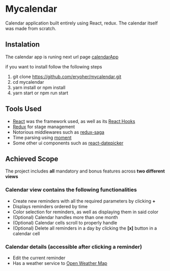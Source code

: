 # Mycalendar

Calendar application built entirely using React, redux. The calendar itself was made from scratch.

## Instalation

The calendar app is runing next url page [ calendarApp ](https://mycalendar-react.herokuapp.com/)

if you want to install follow the following steps

1. git clone https://github.com/eryoher/mycalendar.git
2. cd mycalendar
3. yarn install or npm install
4. yarn start or npm run start

## Tools Used

- [React](https://reactjs.org/) was the framework used, as well as its [React Hooks](https://reactjs.org/docs/hooks-intro.html)
- [Redux](https://redux.js.org/) for stage management
- Notorious middlewares such as [redux-saga](https://www.npmjs.com/package/redux-saga)
- Time parsing using [moment](https://www.npmjs.com/package/moment)
- Some other ui components such as [react-datepicker](https://reactdatepicker.com/)

## Achieved Scope

The project includes **all** mandatory and bonus features across **two different views**

### Calendar view contains the following functionalities

- Create new reminders with all the required parameters by clicking **+**
- Displays reminders ordered by time
- Color selection for reminders, as well as displaying them in said color
- (Optional) Calendar handles more than one month
- (Optional) Calendar cells scroll to properly handle
- (Optional) Delete all reminders in a day by clicking the **[x]** button in a calendar cell

### Calendar details (accessible after clicking a reminder)

- Edit the current reminder
- Has a weather service to [Open Weather Map](https://openweathermap.org/forecast16)
